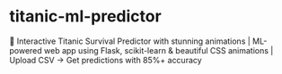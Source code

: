# titanic-ml-predictor
🚢 Interactive Titanic Survival Predictor with stunning animations | ML-powered web app using Flask, scikit-learn &amp; beautiful CSS animations | Upload CSV → Get predictions with 85%+ accuracy
